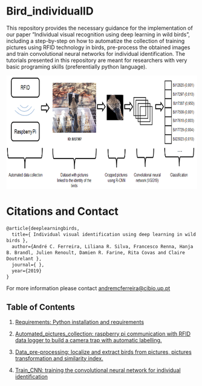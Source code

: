# Bird_individualID

This repository provides the necessary guidance for the implementation of our paper ”Individual visual recognition using deep learning in wild birds”, including a step-by-step on how to automatize the collection of training pictures using RFID technology in birds, pre-process the obtained images and train convolutional neural networks for individual identification. The tutorials presented in this repository are meant for researchers with very basic programing skills (preferentially python language).

<p align="center">
<img src="https://github.com/AndreCFerreira/Bird_individualID/blob/master/Images/procedureV3.png" width="600" height="300" />
</p>


# Citations and Contact

```
@article{deeplearningbirds,
  title={ Individual visual identification using deep learning in wild birds },
  author={André C. Ferreira, Liliana R. Silva, Francesco Renna, Hanja B. Brandl, Julien Renoult, Damien R. Farine, Rita Covas and Claire Doutrelant },
  journal={ },
  year={2019}
}
```

For more information please contact andremcferreira@cibio.up.pt

## Table of Contents
1)	  [Requirements: Python installation and requirements]( https://github.com/AndreCFerreira/Weaver_individualID/tree/master/Requirements)

2)	 [Automated_pictures_collection: raspberry pi communication with RFID data logger to build a camera trap with automatic labelling.](https://github.com/AndreCFerreira/Weaver_individualID/tree/master/Automated_pictures_collection)


3)	[Data_pre-processing: localize and extract birds from pictures, pictures transformation and similarity index.](https://github.com/AndreCFerreira/Weaver_individualID/tree/master/Data_pre-processing)

4)	[Train_CNN: training the convolutional neural network for individual identification](https://github.com/AndreCFerreira/Weaver_individualID/tree/master/Train_CNN)

